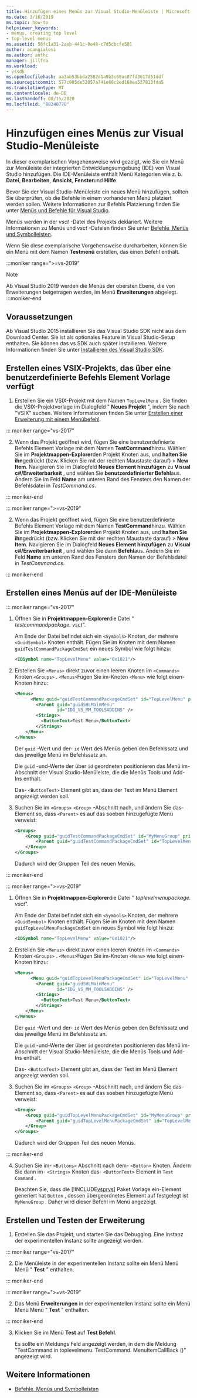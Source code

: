```yaml
---
title: Hinzufügen eines Menüs zur Visual Studio-Menüleiste | Microsoft-Dokumentation
ms.date: 3/16/2019
ms.topic: how-to
helpviewer_keywords:
- menus, creating top level
- top-level menus
ms.assetid: 58fc1a31-2aeb-441c-8e48-c7d5cbcfe501
author: acangialosi
ms.author: anthc
manager: jillfra
ms.workload:
- vssdk
ms.openlocfilehash: aa3ab53bbda2582d1a9b3c60ac07fd3617d51ddf
ms.sourcegitcommit: 577c905de52057a741e68c2ed168ea527813fda5
ms.translationtype: MT
ms.contentlocale: de-DE
ms.lasthandoff: 08/15/2020
ms.locfileid: "88248778"
---
```

# <a name="add-a-menu-to-the-visual-studio-menu-bar"></a>Hinzufügen eines Menüs zur Visual Studio-Menüleiste

In dieser exemplarischen Vorgehensweise wird gezeigt, wie Sie ein Menü zur Menüleiste der integrierten Entwicklungsumgebung (IDE) von Visual Studio hinzufügen. Die IDE-Menüleiste enthält Menü Kategorien wie z. b. **Datei**, **Bearbeiten**, **Ansicht**, **Fenster**und **Hilfe**.

Bevor Sie der Visual Studio-Menüleiste ein neues Menü hinzufügen, sollten Sie überprüfen, ob die Befehle in einem vorhandenen Menü platziert werden sollen. Weitere Informationen zur Befehls Platzierung finden Sie unter [Menüs und Befehle für Visual Studio](../extensibility/ux-guidelines/menus-and-commands-for-visual-studio.md).

Menüs werden in der *vsct* -Datei des Projekts deklariert. Weitere Informationen zu Menüs und *vsct* -Dateien finden Sie unter [Befehle, Menüs und Symbolleisten](../extensibility/internals/commands-menus-and-toolbars.md).

Wenn Sie diese exemplarische Vorgehensweise durcharbeiten, können Sie ein Menü mit dem Namen **Testmenü** erstellen, das einen Befehl enthält.

:::moniker range=">=vs-2019"
> [!NOTE]
> Ab Visual Studio 2019 werden die Menüs der obersten Ebene, die von Erweiterungen beigetragen werden, im Menü **Erweiterungen** abgelegt.
:::moniker-end

## <a name="prerequisites"></a>Voraussetzungen

Ab Visual Studio 2015 installieren Sie das Visual Studio SDK nicht aus dem Download Center. Sie ist als optionales Feature in Visual Studio-Setup enthalten. Sie können das vs SDK auch später installieren. Weitere Informationen finden Sie unter [Installieren des Visual Studio SDK](../extensibility/installing-the-visual-studio-sdk.md).

## <a name="create-a-vsix-project-that-has-a-custom-command-item-template"></a>Erstellen eines VSIX-Projekts, das über eine benutzerdefinierte Befehls Element Vorlage verfügt

1. Erstellen Sie ein VSIX-Projekt mit dem Namen `TopLevelMenu` . Sie finden die VSIX-Projektvorlage im Dialogfeld " **Neues Projekt** ", indem Sie nach "VSIX" suchen.  Weitere Informationen finden Sie unter [Erstellen einer Erweiterung mit einem Menübefehl](../extensibility/creating-an-extension-with-a-menu-command.md).

::: moniker range="vs-2017"

2. Wenn das Projekt geöffnet wird, fügen Sie eine benutzerdefinierte Befehls Element Vorlage mit dem Namen **TestCommand**hinzu. Wählen Sie im **Projektmappen-Explorer**den Projekt Knoten aus, und **halten Sie ihn**gedrückt (bzw. Klicken Sie mit der rechten Maustaste darauf)  >   **New Item**. Navigieren Sie im Dialogfeld **Neues Element hinzufügen** zu **Visual c#/Erweiterbarkeit** , und wählen Sie **benutzerdefinierter Befehl**aus. Ändern Sie im Feld **Name** am unteren Rand des Fensters den Namen der Befehlsdatei in *TestCommand.cs*.

::: moniker-end

::: moniker range=">=vs-2019"

2. Wenn das Projekt geöffnet wird, fügen Sie eine benutzerdefinierte Befehls Element Vorlage mit dem Namen **TestCommand**hinzu. Wählen Sie im **Projektmappen-Explorer**den Projekt Knoten aus, und **halten Sie ihn**gedrückt (bzw. Klicken Sie mit der rechten Maustaste darauf)  >   **New Item**. Navigieren Sie im Dialogfeld **Neues Element hinzufügen** zu **Visual c#/Erweiterbarkeit** , und wählen Sie dann **Befehl**aus. Ändern Sie im Feld **Name** am unteren Rand des Fensters den Namen der Befehlsdatei in *TestCommand.cs*.

::: moniker-end

## <a name="create-a-menu-on-the-ide-menu-bar"></a>Erstellen eines Menüs auf der IDE-Menüleiste

::: moniker range="vs-2017"

1. Öffnen Sie in **Projektmappen-Explorer**die Datei " *testcommandpackage. vsct*".

    Am Ende der Datei befindet sich ein `<Symbols>` Knoten, der mehrere `<GuidSymbol>` Knoten enthält. Fügen Sie im Knoten mit dem Namen `guidTestCommandPackageCmdSet` ein neues Symbol wie folgt hinzu:

   ```xml
   <IDSymbol name="TopLevelMenu" value="0x1021"/>
   ```

2. Erstellen Sie `<Menus>` direkt zuvor einen leeren Knoten im `<Commands>` Knoten `<Groups>` . `<Menus>`Fügen Sie im-Knoten `<Menu>` wie folgt einen-Knoten hinzu:

   ```xml
   <Menus>
         <Menu guid="guidTestCommandPackageCmdSet" id="TopLevelMenu" priority="0x700" type="Menu">
           <Parent guid="guidSHLMainMenu"
                   id="IDG_VS_MM_TOOLSADDINS" />
           <Strings>
             <ButtonText>Test Menu</ButtonText>
           </Strings>
       </Menu>
   </Menus>
   ```

    Der `guid` -Wert und der- `id` Wert des Menüs geben den Befehlssatz und das jeweilige Menü im Befehlssatz an.

    Die `guid` -und-Werte der über `id` geordneten positionieren das Menü im-Abschnitt der Visual Studio-Menüleiste, die die Menüs Tools und Add-Ins enthält.

    Das- `<ButtonText>` Element gibt an, dass der Text im Menü Element angezeigt werden soll.

3. Suchen Sie im `<Groups>` `<Group>` -Abschnitt nach, und ändern Sie das-Element so, dass `<Parent>` es auf das soeben hinzugefügte Menü verweist:

   ```xml
   <Groups>
       <Group guid="guidTestCommandPackageCmdSet" id="MyMenuGroup" priority="0x0600">
           <Parent guid="guidTestCommandPackageCmdSet" id="TopLevelMenu"/>
       </Group>
   </Groups>
   ```

    Dadurch wird der Gruppen Teil des neuen Menüs.

::: moniker-end

::: moniker range=">=vs-2019"

1. Öffnen Sie in **Projektmappen-Explorer**die Datei " *toplevelmenupackage. vsct*".

    Am Ende der Datei befindet sich ein `<Symbols>` Knoten, der mehrere `<GuidSymbol>` Knoten enthält. Fügen Sie im Knoten mit dem Namen `guidTopLevelMenuPackageCmdSet` ein neues Symbol wie folgt hinzu:

   ```xml
   <IDSymbol name="TopLevelMenu" value="0x1021"/>
   ```

2. Erstellen Sie `<Menus>` direkt zuvor einen leeren Knoten im `<Commands>` Knoten `<Groups>` . `<Menus>`Fügen Sie im-Knoten `<Menu>` wie folgt einen-Knoten hinzu:

   ```xml
   <Menus>
         <Menu guid="guidTopLevelMenuPackageCmdSet" id="TopLevelMenu" priority="0x700" type="Menu">
           <Parent guid="guidSHLMainMenu"
                   id="IDG_VS_MM_TOOLSADDINS" />
           <Strings>
             <ButtonText>Test Menu</ButtonText>
           </Strings>
       </Menu>
   </Menus>
   ```

    Der `guid` -Wert und der- `id` Wert des Menüs geben den Befehlssatz und das jeweilige Menü im Befehlssatz an.

    Die `guid` -und-Werte der über `id` geordneten positionieren das Menü im-Abschnitt der Visual Studio-Menüleiste, die die Menüs Tools und Add-Ins enthält.

    Das- `<ButtonText>` Element gibt an, dass der Text im Menü Element angezeigt werden soll.

3. Suchen Sie im `<Groups>` `<Group>` -Abschnitt nach, und ändern Sie das-Element so, dass `<Parent>` es auf das soeben hinzugefügte Menü verweist:

   ```xml
   <Groups>
       <Group guid="guidTopLevelMenuPackageCmdSet" id="MyMenuGroup" priority="0x0600">
           <Parent guid="guidTopLevelMenuPackageCmdSet" id="TopLevelMenu"/>
       </Group>
   </Groups>
   ```

    Dadurch wird der Gruppen Teil des neuen Menüs.

::: moniker-end

4. Suchen Sie im- `<Buttons>` Abschnitt nach dem- `<Button>` Knoten. Ändern Sie dann im- `<Strings>` Knoten das- `<ButtonText>` Element in `Test Command` .

    Beachten Sie, dass die [!INCLUDE[vsprvs](../code-quality/includes/vsprvs_md.md)] Paket Vorlage ein-Element generiert hat `Button` , dessen übergeordnetes Element auf festgelegt ist `MyMenuGroup` . Daher wird dieser Befehl im Menü angezeigt.

## <a name="build-and-test-the-extension"></a>Erstellen und Testen der Erweiterung

1. Erstellen Sie das Projekt, und starten Sie das Debugging. Eine Instanz der experimentellen Instanz sollte angezeigt werden.

::: moniker range="vs-2017"

2. Die Menüleiste in der experimentellen Instanz sollte ein Menü Menü Menü " **Test** " enthalten.

::: moniker-end

::: moniker range=">=vs-2019"

2. Das Menü **Erweiterungen** in der experimentellen Instanz sollte ein Menü Menü Menü " **Test** " enthalten.

::: moniker-end

3. Klicken Sie im Menü **Test** auf **Test Befehl**.

    Es sollte ein Meldungs Feld angezeigt werden, in dem die Meldung "TestCommand in toplevelmenu. TestCommand. MenuItemCallBack ()" angezeigt wird.

## <a name="see-also"></a>Weitere Informationen

- [Befehle, Menüs und Symbolleisten](../extensibility/internals/commands-menus-and-toolbars.md)
